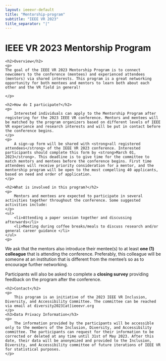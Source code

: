 ```yaml
---
layout: ieeevr-default
title: "Mentorship-program"
subtitle: "IEEE VR 2023"
title_separator: "|"
---
```


<!-- NAO ESTA NO MENUBAR -->
<div>
    <h1 id="mentorship-program">IEEE VR 2023 Mentorship Program</h1>
    
    <h2>Overview</h2>
    <p>
    The goal of the IEEE VR 2023 Mentorship Program is to connect newcomers to the conference (mentees) and experienced attendees (mentors) via shared interests. This program is a great networking opportunity for both mentees and mentors to learn both about each other and the VR field in general!

    </p>
    
    <h2>How do I participate?</h2>
    <p>
        Interested individuals can apply to the Mentorship Program after registering for the 2023 IEEE VR conference. Mentors and mentees will be matched by the program organizers based on different levels of IEEE VR experience and research interests and will be put in contact before the conference begins.
    </p>
    <p> 
        A sign-up form will be shared with <strong>all registered attendees</strong> of the IEEE VR 2023 conference. Interested participants should complete this form by <strong>March 01, 2023</strong>. This deadline is to give time for the committee to match mentors and mentees before the conference begins. First time attendees will receive priority consideration for a mentor, and the mentorship program will be open to the most compelling 40 applicants, based on need and order of application.
    </p>

    <h2>What is involved in this program?</h2>
    <p>
        Mentors and mentees are expected to participate in several activities together throughout the conference. Some suggested activities include:
    </p>
    <ul>
        <li>Attending a paper session together and discussing afterwards</li>
        <li>Meeting during coffee breaks/meals to discuss research and/or general career guidance </li>
    </ul>
    <p>
   We ask that the mentors also introduce their mentee(s) to at least <strong>one (1) colleague</strong> that is attending the conference. Preferably, this colleague will be someone at an institution that is different from the mentee’s so as to encourage further networking.
    </p>
    <p>
    Participants will also be asked to complete a <strong>closing survey</strong> providing feedback on the program after the conference.
    </p>
    
    <h2>Contact</h2>
    <p>
        This program is an initiative of the 2023 IEEE VR Inclusion, Diversity, and Accessibility Committee. The committee can be reached via email at diversity2023[at]ieeevr.org
    </p>
    <h3>Data Privacy Information</h3>
    <p>
        The information provided by the participants will be accessible only to the members of the Inclusion, Diversity, and Accessibility committee. The participants can request for their information to be corrected or deleted at any time until 31st of May 2023. After this date, their data will be anonymized and provided to the Inclusion, Diversity, and Accessibility committee of future iterations of IEEE VR for statistical purposes.
    </p>

</div>